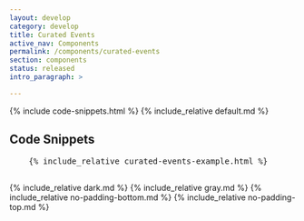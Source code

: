 ```yaml
---
layout: develop
category: develop
title: Curated Events
active_nav: Components
permalink: /components/curated-events
section: components
status: released
intro_paragraph: >

---
```


{% include code-snippets.html %}
{% include_relative default.md %}
<h2 id="code">Code Snippets</h2>
<div
  class="codepen"
  data-prefill='{
    "tags": ["html", "css", "Red Hat Developer Program", "Red Hat Developer Design Manual"],
    "stylesheets": "https://developers.redhat.com/themes/custom/rhdp2/rhd-frontend/dist/css/rhd.css",
    "scripts": "https://kit.fontawesome.com/79419145d2.js",
    "title": "Curated Events example"
  }'
  data-height="400"
  data-theme-id="1"
  data-default-tab="html"
  data-editable="true"
>
  <pre data-lang="html">
    {% include_relative curated-events-example.html %}
  </pre>
</div>
<script async src="https://static.codepen.io/assets/embed/ei.js"></script>

{% include_relative dark.md %}
{% include_relative gray.md %}
{% include_relative no-padding-bottom.md %}
{% include_relative no-padding-top.md %}
